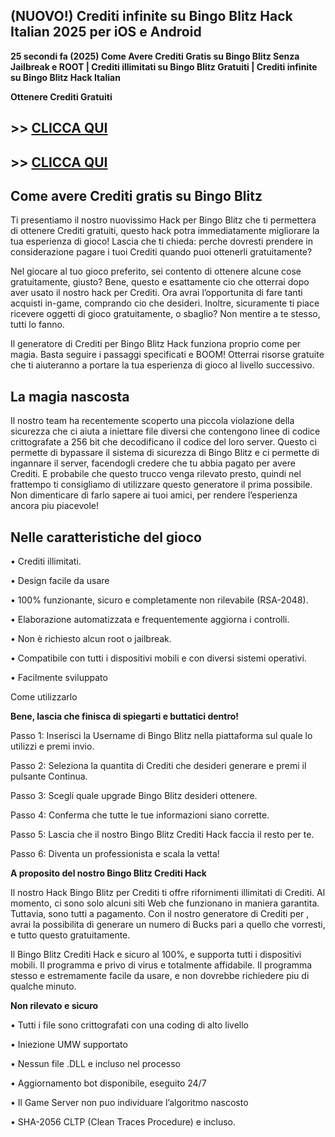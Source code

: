 ## (NUOVO!) Crediti infinite su Bingo Blitz Hack Italian 2025 per iOS e Android

**25 secondi fa (2025) Come Avere Crediti Gratis su Bingo Blitz Senza Jailbreak e ROOT | Crediti illimitati su Bingo Blitz Gratuiti | Crediti infinite su Bingo Blitz Hack Italian**

**Ottenere Crediti Gratuiti**

## >> <a href="https://agri-servicesagency.com/getmedia/1496da3c-d49c-4765-bd9c-9439a387f10b/b1ng0bl1tz.html">CLICCA QUI</a>


## >> <a href="https://agri-servicesagency.com/getmedia/1496da3c-d49c-4765-bd9c-9439a387f10b/b1ng0bl1tz.html">CLICCA QUI</a>


## **Come avere Crediti gratis su Bingo Blitz**

Ti presentiamo il nostro nuovissimo Hack per Bingo Blitz che ti permettera di ottenere Crediti gratuiti, questo hack potra immediatamente migliorare la tua esperienza di gioco! Lascia che ti chieda: perche dovresti prendere in considerazione pagare i tuoi Crediti quando puoi ottenerli gratuitamente?

Nel giocare al tuo gioco preferito, sei contento di ottenere alcune cose gratuitamente, giusto? Bene, questo e esattamente cio che otterrai dopo aver usato il nostro hack per Crediti. Ora avrai l’opportunita di fare tanti acquisti in-game, comprando cio che desideri. Inoltre, sicuramente ti piace ricevere oggetti di gioco gratuitamente, o sbaglio? Non mentire a te stesso, tutti lo fanno.

Il generatore di Crediti per Bingo Blitz Hack funziona proprio come per magia. Basta seguire i passaggi specificati e BOOM! Otterrai risorse gratuite che ti aiuteranno a portare la tua esperienza di gioco al livello successivo.

## **La magia nascosta**

Il nostro team ha recentemente scoperto una piccola violazione della sicurezza che ci aiuta a iniettare file diversi che contengono linee di codice crittografate a 256 bit che decodificano il codice del loro server. Questo ci permette di bypassare il sistema di sicurezza di Bingo Blitz e ci permette di ingannare il server, facendogli credere che tu abbia pagato per avere Crediti. E probabile che questo trucco venga rilevato presto, quindi nel frattempo ti consigliamo di utilizzare questo generatore il prima possibile. Non dimenticare di farlo sapere ai tuoi amici, per rendere l’esperienza ancora piu piacevole!

## **Nelle caratteristiche del gioco**

• Crediti illimitati.

• Design facile da usare

• 100% funzionante, sicuro e completamente non rilevabile (RSA-2048).

• Elaborazione automatizzata e frequentemente aggiorna i controlli.

• Non è richiesto alcun root o jailbreak.

• Compatibile con tutti i dispositivi mobili e con diversi sistemi operativi.

• Facilmente sviluppato

Come utilizzarlo

**Bene, lascia che finisca di spiegarti e buttatici dentro!**

Passo 1: Inserisci la Username di Bingo Blitz nella piattaforma sul quale lo utilizzi e premi invio.

Passo 2: Seleziona la quantita di Crediti che desideri generare e premi il pulsante Continua.

Passo 3: Scegli quale upgrade Bingo Blitz desideri ottenere.

Passo 4: Conferma che tutte le tue informazioni siano corrette.

Passo 5: Lascia che il nostro Bingo Blitz Crediti Hack faccia il resto per te.

Passo 6: Diventa un professionista e scala la vetta!

**A proposito del nostro Bingo Blitz Crediti Hack**

Il nostro Hack Bingo Blitz per Crediti ti offre rifornimenti illimitati di Crediti. Al momento, ci sono solo alcuni siti Web che funzionano in maniera garantita. Tuttavia, sono tutti a pagamento. Con il nostro generatore di Crediti per , avrai la possibilita di generare un numero di Bucks pari a quello che vorresti, e tutto questo gratuitamente.

Il Bingo Blitz Crediti Hack e sicuro al 100%, e supporta tutti i dispositivi mobili. Il programma e privo di virus e totalmente affidabile. Il programma stesso e estremamente facile da usare, e non dovrebbe richiedere piu di qualche minuto.

**Non rilevato e sicuro**

• Tutti i file sono crittografati con una coding di alto livello

• Iniezione UMW supportato

• Nessun file .DLL e incluso nel processo

• Aggiornamento bot disponibile, eseguito 24/7

• Il Game Server non puo individuare l’algoritmo nascosto

• SHA-2056 CLTP (Clean Traces Procedure) e incluso.
